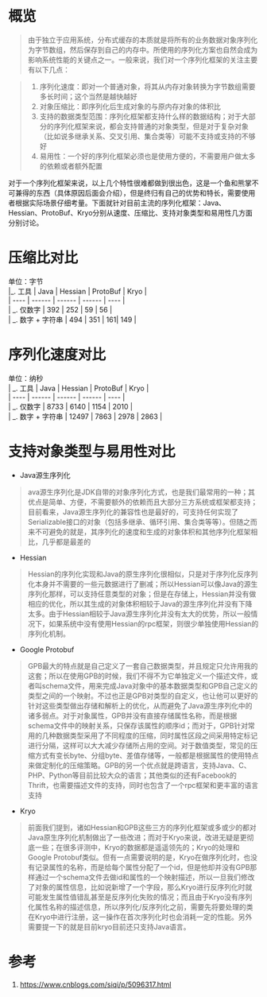 # 概览
> 由于独立于应用系统，分布式缓存的本质就是将所有的业务数据对象序列化为字节数组，然后保存到自己的内存中。所使用的序列化方案也自然会成为影响系统性能的关键点之一。一般来说，我们对一个序列化框架的关注主要有以下几点：  
  
> 1. 序列化速度：即对一个普通对象，将其从内存对象转换为字节数组需要多长时间；这个当然是越快越好  
> 2. 对象压缩比：即序列化后生成对象的与原内存对象的体积比  
> 3. 支持的数据类型范围：序列化框架都支持什么样的数据结构；对于大部分的序列化框架来说，都会支持普通的对象类型，但是对于复杂对象（比如说多继承关系、交叉引用、集合类等）可能不支持或支持的不够好  
> 4. 易用性：一个好的序列化框架必须也是使用方便的，不需要用户做太多的依赖或者额外配置  

对于一个序列化框架来说，以上几个特性很难都做到很出色，这是一个鱼和熊掌不可兼得的东西（具体原因后面会介绍），但是终归有自己的优势和特长，需要使用者根据实际场景仔细考量。下面就针对目前主流的序列化框架：Java、Hessian、ProtoBuf、Kryo分别从速度、压缩比、支持对象类型和易用性几方面分别讨论。  

# 压缩比对比  
单位：字节  
 |_. 工具 | Java | Hessian | ProtoBuf | Kryo |  
 | ---- | ------ | ------ | ------ | ---- |  
 | _. 仅数字 | 392 | 252 | 59 | 56 |   
 | _. 数字 + 字符串 | 494 | 351 | 161| 149 | 

# 序列化速度对比  
单位：纳秒  
 | _. 工具 | Java | Hessian | ProtoBuf | Kryo |  
 | ---- | ------ | ------ | ------ | ---- |  
 | _. 仅数字 | 8733 | 6140 | 1154 | 2010 |    
 | _. 数字 + 字符串 | 12497 | 7863 | 2978 | 2863 |  

# 支持对象类型与易用性对比  
  
- Java源生序列化  
>ava源生序列化是JDK自带的对象序列化方式，也是我们最常用的一种；其优点是简单、方便，不需要额外的依赖而且大部分三方系统或框架都支持；目前看来，Java源生序列化的兼容性也是最好的，可支持任何实现了Serializable接口的对象（包括多继承、循环引用、集合类等等）。但随之而来不可避免的就是，其序列化的速度和生成的对象体积和其他序列化框架相比，几乎都是最差的  

- Hessian  
> Hessian的序列化实现和Java的原生序列化很相似，只是对于序列化反序列化本身并不需要的一些元数据进行了删减；所以Hessian可以像Java的源生序列化那样，可以支持任意类型的对象；但是在存储上，Hessian并没有做相应的优化，所以其生成的对象体积相较于Java的源生序列化并没有下降太多。由于Hessian相较于Java源生序列化并没有太大的优势，所以一般情况下，如果系统中没有使用Hessian的rpc框架，则很少单独使用Hessian的序列化机制。  

- Google Protobuf  
> GPB最大的特点就是自己定义了一套自己数据类型，并且规定只允许用我的这套；所以在使用GPB的时候，我们不得不为它单独定义一个描述文件，或者叫schema文件，用来完成Java对象中的基本数据类型和GPB自己定义的类型之间的一个映射。不过也正是GPB对类型的自定义，也让他可以更好的针对这些类型做出存储和解析上的优化，从而避免了Java源生序列化中的诸多弱点。对于对象属性，GPB并没有直接存储属性名称，而是根据schema文件中的映射关系，只保存该属性的顺序id；而对于，GPB针对常用的几种数据类型采用了不同程度的压缩，同时属性区段之间采用特定标记进行分隔，这样可以大大减少存储所占用的空间。对于数值类型，常见的压缩方式有变长byte、分组byte、差值存储等，一般都是根据属性的使用特点来做定制化的压缩策略。GPB的另一个优点就是跨语言，支持Java、C、PHP、Python等目前比较大众的语言；其他类似的还有Facebook的Thrift，也需要描述文件的支持，同时也包含了一个rpc框架和更丰富的语言支持  

- Kryo  
> 前面我们提到，诸如Hessian和GPB这些三方的序列化框架或多或少的都对Java原生序列化机制做出了一些改进；而对于Kryo来说，改进无疑是更彻底一些；在很多评测中，Kryo的数据都是遥遥领先的；Kryo的处理和Google Protobuf类似。但有一点需要说明的是，Kryo在做序列化时，也没有记录属性的名称，而是给每个属性分配了一个id，但是他却并没有GPB那样通过一个schema文件去做id和属性的一个映射描述，所以一旦我们修改了对象的属性信息，比如说新增了一个字段，那么Kryo进行反序列化时就可能发生属性值错乱甚至是反序列化失败的情况；而且由于Kryo没有序列化属性名称的描述信息，所以序列化/反序列化之前，需要先将要处理的类在Kryo中进行注册，这一操作在首次序列化时也会消耗一定的性能。另外需要提一下的就是目前kryo目前还只支持Java语言。  

# 参考  
1. https://www.cnblogs.com/siqi/p/5096317.html
